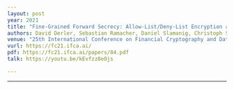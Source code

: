 ```yaml
---
layout: post
year: 2021
title: "Fine-Grained Forward Secrecy: Allow-List/Deny-List Encryption and Applications"
authors: David Derler, Sebastian Ramacher, Daniel Slamanig, Christoph Striecks
venue: "25th International Conference on Financial Cryptography and Data Security - FC 2021"
vurl: https://fc21.ifca.ai/
pdf: https://fc21.ifca.ai/papers/84.pdf
talk: https://youtu.be/kEvfzz8eOjs

---
```


---



